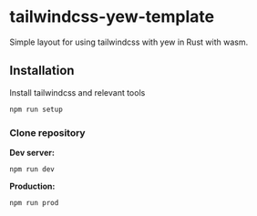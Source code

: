 # tailwindcss-yew-template
Simple layout for using tailwindcss with yew in Rust with wasm.

## Installation
Install tailwindcss and relevant tools

```Bash
npm run setup
```

### Clone repository

**Dev server:**
```
npm run dev
```

**Production:**
```
npm run prod
```
